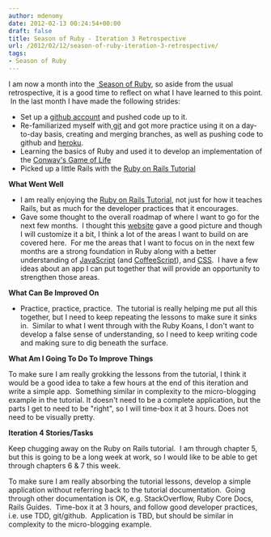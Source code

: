 ```yaml
---
author: mdenomy
date: 2012-02-13 00:24:54+00:00
draft: false
title: Season of Ruby - Iteration 3 Retrospective
url: /2012/02/12/season-of-ruby-iteration-3-retrospective/
tags:
- Season of Ruby
---
```


I am now a month into the [ Season of Ruby](http://mdenomy.wordpress.com/category/season-of-ruby/), so aside from the usual retrospective, it is a good time to reflect on what I have learned to this point.  In the last month I have made the following strides:

* Set up a [github account](https://github.com/mdenomy) and pushed code up to it.
* Re-familiarized myself with[ git](http://git-scm.com/) and got more practice using it on a day-to-day basis, creating and merging branches, as well as pushing code to github and [heroku](http://www.heroku.com/).
* Learning the basics of Ruby and used it to develop an implementation of the [Conway's Game of Life](https://github.com/mdenomy/GameOfLife)
* Picked up a little Rails with the [Ruby on Rails Tutorial](http://mdenomy.wordpress.com/2012/02/12/halftime-review-of-michael-hartls-ruby-on-rails-tutorial/)

**What Went Well**

* I am really enjoying the [Ruby on Rails Tutorial](http://mdenomy.wordpress.com/2012/02/12/halftime-review-of-michael-hartls-ruby-on-rails-tutorial/), not just for how it teaches Rails, but as much for the developer practices that it encourages.
* Gave some thought to the overall roadmap of where I want to go for the next few months.  I thought this [website](http://techiferous.com/2010/07/roadmap-for-learning-rails/) gave a good picture and though I will customize it a bit, I think a lot of the areas I want to build on are covered here.  For me the areas that I want to focus on in the next few months are a strong foundation in Ruby along with a better understanding of [JavaScript](https://developer.mozilla.org/en/JavaScript) (and [CoffeeScript](http://coffeescript.org/)), and [CSS](http://www.w3.org/Style/CSS/).  I have a few ideas about an app I can put together that will provide an opportunity to strengthen those areas.

**What Can Be Improved On**

* Practice, practice, practice.  The tutorial is really helping me put all this together, but I need to keep repeating the lessons to make sure it sinks in.  Similar to what I went through with the Ruby Koans, I don't want to develop a false sense of understanding, so I need to keep writing code and making sure to dig beneath the surface.

**What Am I Going To Do To Improve Things**

To make sure I am really grokking the lessons from the tutorial, I think it would be a good idea to take a few hours at the end of this iteration and write a simple app.  Something similar in complexity to the micro-blogging example in the tutorial. It doesn't need to be a complete application, but the parts I get to need to be "right", so I will time-box it at 3 hours. Does not need to be visually pretty.

**Iteration 4 Stories/Tasks**

Keep chugging away on the Ruby on Rails tutorial.  I am through chapter 5, but this is going to be a long week at work, so I would like to be able to get through chapters 6 & 7 this week.

To make sure I am really absorbing the tutorial lessons, develop a simple application without referring back to the tutorial documentation.  Going through other documentation is OK, e.g. StackOverflow, Ruby Core Docs, Rails Guides.  Time-box it at 3 hours, and follow good developer practices, i.e. use TDD, git/github.  Application is TBD, but should be similar in complexity to the micro-blogging example.
